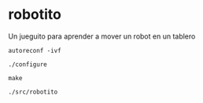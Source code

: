 # robotito

Un jueguito para aprender a mover un robot en un tablero

```
autoreconf -ivf
```

```
./configure
```

```
make
```

```
./src/robotito
```

